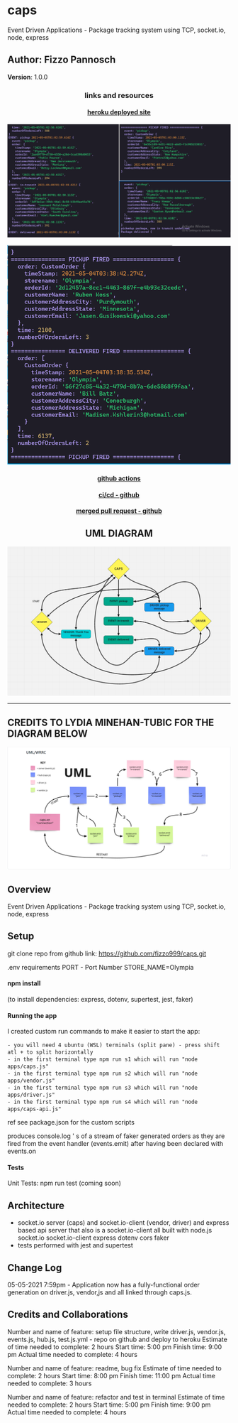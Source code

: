 # caps

Event Driven Applications - Package tracking system using TCP, socket.io, node, express

## Author: Fizzo Pannosch

**Version**: 1.0.0

<!-- (increment the patch/fix version number if you make more commits past your first submission) -->

### <center> links and resources </center>

#### <center> [heroku deployed site](https://fizzo-caps.herokuapp.com/) </center>

![console.log printout of app running](./assets/1929console-logs.PNG)

![console.log printout of app running](./assets/1870console-log.PNG)

<!-- ![console.log printout of app running](./assets/1871console-log.PNG) -->

#### <center> [github actions](https://github.com/fizzo999/caps/actions) </center>

#### <center> [ci/cd - github](https://github.com/fizzo999/caps/actions/runs/809042138) </center>

#### <center> [merged pull request - github](https://github.com/fizzo999/caps/pull/2) </center>

## <center> UML DIAGRAM </center>

<!-- ![web request response cycle diagram 001](./src/assets/1693signup-UMI.PNG) -->
<!-- ![web request response cycle diagram 002](./src/assets/1692signin-UMI.PNG) -->

![cap - project UML](./assets/1930UMI.PNG)

<hr>

## CREDITS TO LYDIA MINEHAN-TUBIC FOR THE DIAGRAM BELOW

![cap - project UML version2](./assets/1946-UML-Lydia-Minehan-Tubic.PNG)

## Overview

Event Driven Applications - Package tracking system using TCP, socket.io, node, express

## Setup

git clone repo from github link:
https://github.com/fizzo999/caps.git

.env requirements
PORT - Port Number
STORE_NAME=Olympia

#### npm install

(to install dependencies: express, dotenv, supertest, jest, faker)

#### Running the app

I created custom run commands to make it easier to start the app:

```
- you will need 4 ubuntu (WSL) terminals (split pane) - press shift atl + to split horizontally
- in the first terminal type npm run s1 which will run "node apps/caps.js"
- in the first terminal type npm run s2 which will run "node apps/vendor.js"
- in the first terminal type npm run s3 which will run "node apps/driver.js"
- in the first terminal type npm run s4 which will run "node apps/caps-api.js"
```

ref see package.json for the custom scripts

produces console.log ' s of a stream of faker generated orders as they are fired from the event handler (events.emit) after having been declared with events.on

#### Tests

Unit Tests: npm run test (coming soon)

## Architecture

- socket.io server (caps) and socket.io-client (vendor, driver) and express based api server that also is a socket.io-client all built with node.js socket.io socket.io-client express dotenv cors faker
- tests performed with jest and supertest

## Change Log

05-05-2021 7:59pm - Application now has a fully-functional order generation on driver.js, vendor,js and all linked through caps.js.

## Credits and Collaborations

Number and name of feature: setup file structure, write driver.js, vendor.js, events.js, hub.js, test.js.yml - repo on github and deploy to heroku
Estimate of time needed to complete: 2 hours
Start time: 5:00 pm
Finish time: 9:00 pm
Actual time needed to complete: 4 hours

Number and name of feature: readme, bug fix
Estimate of time needed to complete: 2 hours
Start time: 8:00 pm
Finish time: 11:00 pm
Actual time needed to complete: 3 hours

Number and name of feature: refactor and test in terminal
Estimate of time needed to complete: 2 hours
Start time: 5:00 pm
Finish time: 9:00 pm
Actual time needed to complete: 4 hours
